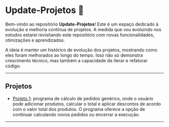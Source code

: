 # Update-Projetos 🚀

Bem-vindo ao repositório **Update-Projetos**! Este é um espaço dedicado à evolução e melhoria contínua de projetos. A medida que vou evoluindo nos estudos estarei revisitando este repositório com novas funcionalidades, otimizações e aprendizados.

A ideia é manter um histórico de evolução dos projetos, mostrando como eles foram melhorados ao longo do tempo. Isso não só demonstra crescimento técnico, mas também a capacidade de iterar e refatorar código.

---
## Projetos
- [Projeto 1](/Questoes/Q1_Update.ipynb): programa de cálculo de pedidos genérico, onde o usuário pode adicionar produtos, calcular o
total e aplicar descontos de acordo com o valor total dos produtos. O programa oferece a opção de continuar
calculando novos pedidos ou encerrar a execução.

---
